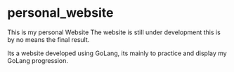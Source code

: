 # personal_website
This is my personal Website
The website is still under development this is by no means the final result.

Its a website developed using GoLang, its mainly to practice and display my GoLang progression.